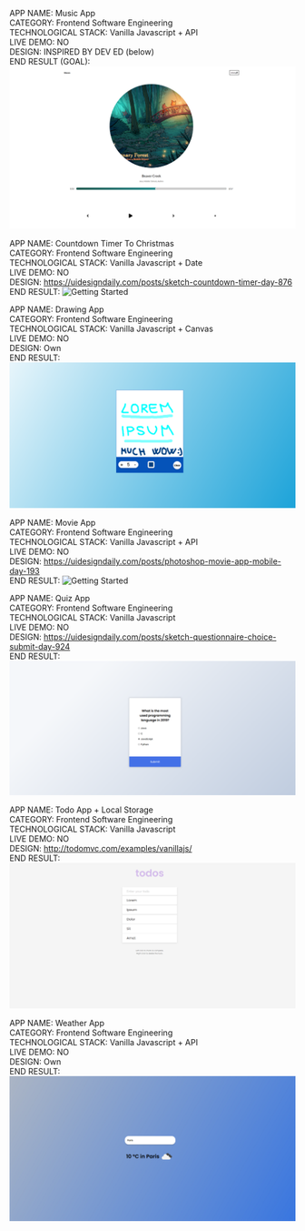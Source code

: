  APP NAME: Music App<br/>
 CATEGORY:  Frontend Software Engineering <br/>
 TECHNOLOGICAL STACK: Vanilla Javascript + API<br/>
 LIVE DEMO: NO <br/>
 DESIGN: INSPIRED BY DEV ED (below) <br/>
 END RESULT (GOAL):
 ![Getting Started](project-images/Music-app.png)
 
 
 APP NAME: Countdown Timer To Christmas<br/>
 CATEGORY:  Frontend Software Engineering <br/>
 TECHNOLOGICAL STACK: Vanilla Javascript + Date<br/>
 LIVE DEMO: NO <br/>
 DESIGN: https://uidesigndaily.com/posts/sketch-countdown-timer-day-876 <br/>
 END RESULT:
 ![Getting Started](project-images/Countdown-timer.png)
 
 APP NAME: Drawing App <br/>
 CATEGORY:  Frontend Software Engineering <br/>
 TECHNOLOGICAL STACK: Vanilla Javascript + Canvas<br/>
 LIVE DEMO: NO <br/>
 DESIGN: Own <br/>
 END RESULT:
 ![Getting Started](project-images/Drawing-app.png)

 APP NAME: Movie App <br/>
 CATEGORY:  Frontend Software Engineering <br/>
 TECHNOLOGICAL STACK: Vanilla Javascript + API<br/>
 LIVE DEMO: NO <br/>
 DESIGN: https://uidesigndaily.com/posts/photoshop-movie-app-mobile-day-193 <br/>
 END RESULT:
 ![Getting Started](project-images/movie-app.png)

 APP NAME: Quiz App<br/>
 CATEGORY:  Frontend Software Engineering <br/>
 TECHNOLOGICAL STACK: Vanilla Javascript<br/>
 LIVE DEMO: NO <br/>
 DESIGN: https://uidesigndaily.com/posts/sketch-questionnaire-choice-submit-day-924 <br/>
 END RESULT:
 ![Getting Started](project-images/Quiz-app.png)

 APP NAME: Todo App + Local Storage<br/>
 CATEGORY:  Frontend Software Engineering <br/>
 TECHNOLOGICAL STACK: Vanilla Javascript<br/>
 LIVE DEMO: NO <br/>
 DESIGN: http://todomvc.com/examples/vanillajs/ <br/>
 END RESULT:
 ![Getting Started](project-images/todo-app.png)
 
 APP NAME: Weather App <br/>
 CATEGORY:  Frontend Software Engineering <br/>
 TECHNOLOGICAL STACK: Vanilla Javascript + API<br/>
 LIVE DEMO: NO <br/>
 DESIGN: Own <br/>
 END RESULT:
 ![Getting Started](project-images/Weather-app.png)
